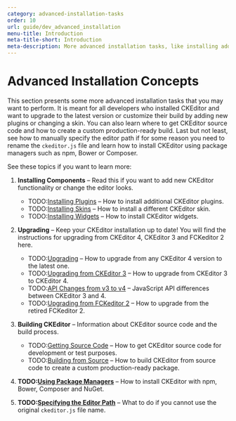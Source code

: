 ```yaml
---
category: advanced-installation-tasks
order: 10
url: guide/dev_advanced_installation
menu-title: Introduction
meta-title-short: Introduction
meta-description: More advanced installation tasks, like installing additional components, upgrading, building and using package managers.
---
```


<!--
Copyright (c) 2003-2017, CKSource - Frederico Knabben. All rights reserved.
For licensing, see LICENSE.md.
-->

# Advanced Installation Concepts

This section presents some more advanced installation tasks that you may want to perform. It is meant for all developers who installed CKEditor and want to upgrade to the latest version or customize their build by adding new plugins or changing a skin. You can also learn where to get CKEditor source code and how to create a custom production-ready build. Last but not least, see how to manually specify the editor path if for some reason you need to rename the `ckeditor.js` file and learn how to install CKEditor using package managers such as npm, Bower or Composer.

See these topics if you want to learn more:

1. **Installing Components** &ndash; Read this if you want to add new CKEditor functionality or change the editor looks.

	* TODO:[Installing Plugins](#!/guide/dev_plugins) &ndash; How to install additional CKEditor plugins.
	* TODO:[Installing Skins](#!/guide/dev_skins) &ndash; How to install a different CKEditor skin.
	* TODO:[Installing Widgets](#!/guide/dev_widget_installation) &ndash; How to install CKEditor widgets.

2. **Upgrading** &ndash; Keep your CKEditor installation up to date! You will find the instructions for upgrading from CKEditor 4, CKEditor 3 and FCKeditor 2 here.

	* TODO:[Upgrading](#!/guide/dev_upgrade) &ndash; How to upgrade from any CKEditor 4 version to the latest one.
	* TODO:[Upgrading from CKEditor 3](#!/guide/dev_upgrade_ckeditor_3) &ndash; How to upgrade from CKEditor 3 to CKEditor 4.
	* TODO:[API Changes from v3 to v4](#!/guide/dev_api_changes) &ndash; JavaScript API differences between CKEditor 3 and 4.
	* TODO:[Upgrading from FCKeditor 2](#!/guide/dev_upgrade_fckeditor_2) &ndash; How to upgrade from the retired FCKeditor 2.

3. **Building CKEditor** &ndash; Information about CKEditor source code and the build process.

	* TODO:[Getting Source Code](#!/guide/dev_source) &ndash; How to get CKEditor source code for development or test purposes.
	* TODO:[Building from Source](#!/guide/dev_build) &ndash; How to build CKEditor from source code to create a custom production-ready package.

4. **TODO:[Using Package Managers](#!/guide/dev_package_managers)** &ndash; How to install CKEditor with npm, Bower, Composer and NuGet.

5. **TODO:[Specifying the Editor Path](#!/guide/dev_basepath)** &ndash; What to do if you cannot use the original `ckeditor.js` file name.
